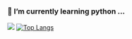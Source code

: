 ### 🌱 I’m currently learning python ... 

<!--
**TassioCarmo/TassioCarmo** is a ✨ _special_ ✨ repository because its `README.md` (this file) appears on your GitHub profile.

Here are some ideas to get you started:

- 🔭 I’m currently working on ...
- 🌱 I’m currently learning ...
- 👯 I’m looking to collaborate on ...
- 🤔 I’m looking for help with ...
- 💬 Ask me about ...
- 📫 How to reach me: ...
- 😄 Pronouns: ...
- ⚡ Fun fact: ...
-->

<img src="https://github-readme-stats.vercel.app/api?username=TassioCarmo"> [![Top Langs](https://github-readme-stats.vercel.app/api/top-langs/?username=TassioCarmo&layout=compact)](https://github.com/TassioCarmo/github-readme-stats) 



